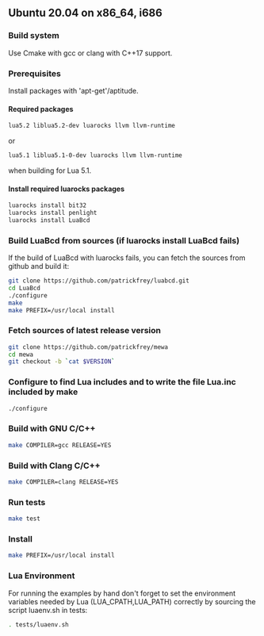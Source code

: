 ## Ubuntu 20.04 on x86_64, i686

### Build system
Use Cmake with gcc or clang with C++17 support.

### Prerequisites
Install packages with 'apt-get'/aptitude.

#### Required packages
```Bash
lua5.2 liblua5.2-dev luarocks llvm llvm-runtime
```
or 
```Bash
lua5.1 liblua5.1-0-dev luarocks llvm llvm-runtime
```
when building for Lua 5.1.

#### Install required luarocks packages
```Bash
luarocks install bit32
luarocks install penlight 
luarocks install LuaBcd
```
### Build LuaBcd from sources (if luarocks install LuaBcd fails)
If the build of LuaBcd with luarocks fails, you can fetch the sources from github and build it:
```Bash
git clone https://github.com/patrickfrey/luabcd.git
cd LuaBcd
./configure
make
make PREFIX=/usr/local install
```

### Fetch sources of latest release version
```Bash
git clone https://github.com/patrickfrey/mewa
cd mewa
git checkout -b `cat $VERSION`
```

### Configure to find Lua includes and to write the file Lua.inc included by make
```Bash
./configure
```

### Build with GNU C/C++
```Bash
make COMPILER=gcc RELEASE=YES
```

### Build with Clang C/C++
```Bash
make COMPILER=clang RELEASE=YES
```

### Run tests
```Bash
make test
```

### Install
```Bash
make PREFIX=/usr/local install
```

### Lua Environment
For running the examples by hand don't forget to set the environment variables needed by Lua (LUA_CPATH,LUA_PATH) correctly by sourcing the script luaenv.sh in tests:
```Bash
. tests/luaenv.sh
```

